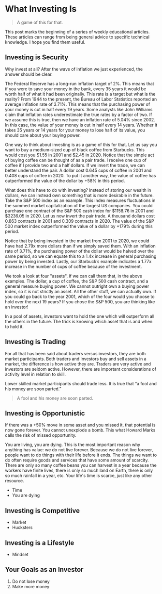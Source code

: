 # What Investing Is

> A game of this for that.

This post marks the beginning of a series of weekly educational articles. These articles can range from being general advice to specific technical knowledge. I hope you find them useful.

## Investing is Security

Why invest at all? After the wave of inflation we just experienced, the answer should be clear.

The Federal Reserve has a long-run inflation target of 2%. This means that if you were to save your money in the bank, every 35 years it would be worth half of what it had been originally. This rate is a target but what is the reality? From 1944 to the present, the Bureau of Labor Statistics reported an average inflation rate of 3.71%. This means that the purchasing power of your money is cut in half every 19 years. Some analysts like John Williams claim that inflation rates underestimate the true rates by a factor of two. If we assume this is true, then we have an inflation rate of 5.04% since 2002. In this case, the value of your money is cut in half every 14 years. Whether it takes 35 years or 14 years for your money to lose half of its value, you should care about your buying power.

One way to think about investing is as a game of this for that. Let us say you want to buy a medium-sized cup of black coffee from Starbucks. This would cost you $1.55 in 2001 and $2.45 in 2020. Notice that the simple act of buying coffee can be thought of as a pair trade. I receive one cup of coffee if I provide two and a half dollars. If we invert the trade, we can better understand the pair. A dollar cost 0.645 cups of coffee in 2001 and 0.408 cups of coffee in 2020. To put it another way, the value of coffee has outperformed the value of the dollar by +58% in this period.

What does this have to do with investing? Instead of storing our wealth in dollars, we can instead own something that is more desirable in the future. Take the S&P 500 index as an example. This index measures fluctuations in the summed market capitalization of the largest US companies. You could purchase one contract of the S&P 500 cash index for $1158.76 in 2001 and $3236.05 in 2020. Let us now invert the pair trade. A thousand dollars cost 0.863 contracts in 2001 and 0.309 contracts in 2020. The value of the S&P 500 market index outperformed the value of a dollar by +179% during this period.

Notice that by being invested in the market from 2001 to 2020, we could have had 2.79x more dollars than if we simply saved them. With an inflation rate of 3.71%, the purchasing power of the dollar would be halved over the same period, so we can equate this to a 1.4x increase in general purchasing power by being invested. Lastly, our Starbuck’s example indicates a 1.77x increase in the number of cups of coffee because of the investment.

We took a look at four "assets", if we can call them that, in the above examples. The dollar, a cup of coffee, the S&P 500 cash contract, and a general measure buying power. We cannot outright own a buying power index, so it is not strictly an asset. All the other stuff, we can actually own. If you could go back to the year 2001, which of the four would you choose to hold over the next 19 years? If you chose the S&P 500, you are thinking like an investor!

In a pool of assets, investors want to hold the one which will outperform all the others in the future. The trick is knowing which asset that is and when to hold it.

## Investing is Trading

For all that has been said about traders versus investors, they are both market participants. Both traders and investors buy and sell assets in a market, the difference is how active they are. Traders are very active and investors are seldom active. However, there are important considerations of activity level in relation to skill.

Lower skilled market participants should trade less. It is true that “a fool and his money are soon parted.”

> A fool and his money are soon parted.

## Investing is Opportunistic

If there was a +50% move in some asset and you missed it, that potential is now gone forever. You cannot unexplode a bomb. This what Howard Marks calls the risk of missed opportunity.

You are living, you are dying. This is the most important reason why anything has value: we do not live forever. Because we do not live forever, people want to do things with their life before it ends. The things we want to do often require goods and services that have some amount of scarcity. There are only so many coffee beans you can harvest in a year because the workers have finite lives, there is only so much land on Earth, there is only so much rainfall in a year, etc. Your life's time is scarce, just like any other resource.

- Time
- You are dying

## Investing is Competitive

- Market
- Hucksters

## Investing is a Lifestyle

- Mindset

## Your Goals as an Investor

1. Do not lose money
1. Make more money
